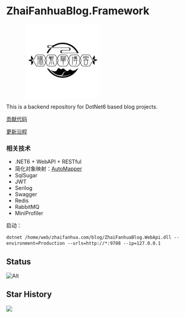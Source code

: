 # ZhaiFanhuaBlog.Framework



<div style="width: 400px;margin: 0 auto;">
        <img style="height:200px" align="center" src="LOGO.png" />
</div>

This is a backend repository for DotNet6 based blog projects.

[贡献代码](CONTRIBUTING.md)

[更新沿程](CHANGELOG.md)



### 相关技术

- .NET6 + WebAPI + RESTful
- 简化对象映射：[AutoMapper](https://automapper.org/)
- SqlSugar
- JWT
- Serilog
- Swagger
- Redis
- RabbitMQ
- MiniProfiler



启动：

```
dotnet /home/web/zhaifanhua.com/blog/ZhaiFanhuaBlog.WebApi.dll --environment=Production --urls=http://*:9708 --ip=127.0.0.1
```



## Status

![Alt](https://repobeats.axiom.co/api/embed/6e6dcd83875e06131527cf7e55007e5f72fd1860.svg "Repobeats analytics image")

## Star History

![](https://api.star-history.com/svg?repos=ZhaiFanhuaBlog/ZhaiFanhuaBlog.Framework&type=Date)
